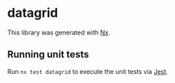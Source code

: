 # datagrid

This library was generated with [Nx](https://nx.dev).

## Running unit tests

Run `nx test datagrid` to execute the unit tests via [Jest](https://jestjs.io).

